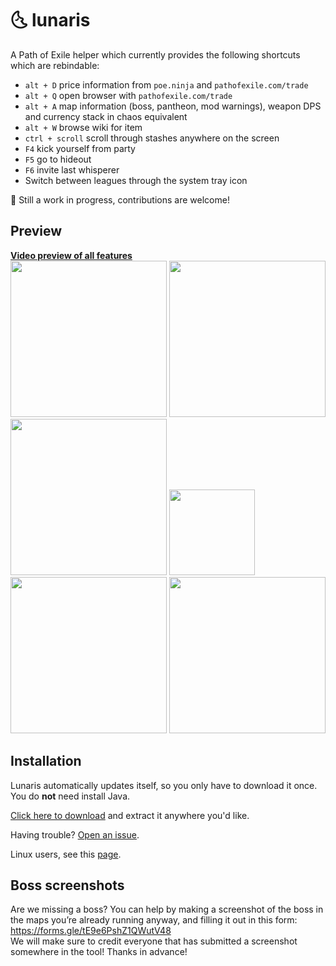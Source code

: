 # :last_quarter_moon_with_face: lunaris

A Path of Exile helper which currently provides the following shortcuts which are rebindable:
- `alt + D` price information from `poe.ninja` and `pathofexile.com/trade`
- `alt + Q` open browser with `pathofexile.com/trade`
- `alt + A` map information (boss, pantheon, mod warnings), weapon DPS and currency stack in chaos equivalent
- `alt + W` browse wiki for item
- `ctrl + scroll` scroll through stashes anywhere on the screen
- `F4` kick yourself from party
- `F5` go to hideout
- `F6` invite last whisperer
- Switch between leagues through the system tray icon

:construction: Still a work in progress, contributions are welcome!

## Preview

**[Video preview of all features](https://streamable.com/aobjz)**  
<img src="https://raw.githubusercontent.com/mtricht/lunaris/master/screenshots/map_info.png" height="250">
<img src="https://raw.githubusercontent.com/mtricht/lunaris/master/screenshots/astramentis.png" height="250">
<img src="https://raw.githubusercontent.com/mtricht/lunaris/master/screenshots/topaz_rare_ring.png" height="250">
<img src="https://raw.githubusercontent.com/mtricht/lunaris/master/screenshots/currency_stack.png" height="137">
<img src="https://raw.githubusercontent.com/mtricht/lunaris/master/screenshots/path_of_exile_browser.png" height="250">
<img src="https://raw.githubusercontent.com/mtricht/lunaris/master/screenshots/weapon_dps.png" height="250">

## Installation
Lunaris automatically updates itself, so you only have to download it once.
You do **not** need install Java.

[Click here to download](https://github.com/mtricht/lunaris/releases/download/v0.5.2/lunaris-0.5.2-win64.zip) and extract it anywhere you'd like.

Having trouble? [Open an issue](https://github.com/mtricht/lunaris/issues/new).

Linux users, see this [page](https://github.com/mtricht/lunaris/blob/master/LINUX.md).

## Boss screenshots
Are we missing a boss? You can help by making a screenshot of the boss in the maps you’re already running anyway, and filling it out in this form: https://forms.gle/tE9e6PshZ1QWutV48  
We will make sure to credit everyone that has submitted a screenshot somewhere in the tool! Thanks in advance!
